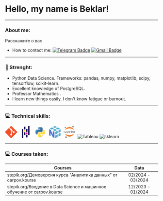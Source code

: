   <a name="readme-top"></a>

# Hello, my name is Beklar!

---

### About me:

Расскажите о вас

- How to contact me: [![Telegram Badge](https://img.shields.io/badge/-metakashi-blue?style=flat&logo=Telegram&logoColor=white)](https://t.me/@metakashi) [![Gmail Badge](https://img.shields.io/badge/-Gmail-red?style=flat&logo=Gmail&logoColor=white)](mailto:toromyzaevbeklar5@gmail.com)

---

### 💪 Strenght:

- Python Data Science. Frameworks: pandas, numpy, matplotlib, scipy, tensorflow, scikit-learn.
- Excellent knowledge of PostgreSQL.
- Professor Mathematics .
- I learn new things easily. I don't know fatigue or burnout.

---

### 💻 Technical skills:

<div>
  <img src="https://github.com/devicons/devicon/blob/master/icons/git/git-original.svg" title="git" alt="git" width="40" height="40"/>&nbsp
  <img src="https://github.com/devicons/devicon/blob/master/icons/pandas/pandas-original.svg" title="pandas" alt="pandas" width="40" height="40"/>&nbsp
  <img src="https://github.com/devicons/devicon/blob/master/icons/python/python-original.svg" title="python" alt="python" width="40" height="40"/>&nbsp
  <img src="https://github.com/devicons/devicon/blob/master/icons/numpy/numpy-original.svg" title="numpy" alt="numpy" width="40" height="40"/>&nbsp
  <img src="https://github.com/devicons/devicon/blob/master/icons/jupyter/jupyter-original-wordmark.svg" title="jupyter" alt="jupyter" width="40" height="40"/>&nbsp
  <img src="https://cdn.icon-icons.com/icons2/2415/PNG/512/postgresql_plain_logo_icon_146389.png" alt="Tableau" width="40" height="40"/>
  <img src="https://p7.hiclipart.com/preview/309/384/987/scikit-learn-python-computer-icons-scikit-image-machine-learning-learning.jpg" alt="sklearn" width="40" height="40"/>
</div>

---

### 💻 Courses taken:

| Courses                                                                  | Data              |
| -------------------------------------------------------------------------| :---------------: |
| stepik.org/Демоверсия курса "Аналитика данных" от carpov.kourse          | 02/2024 - 03/2024 |
| stepik.org/Введение в Data Science и машинное обучение от carpov.kourse  | 12/2023 - 01/2024 |




